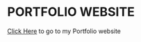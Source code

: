 # PORTFOLIO WEBSITE
[Click Here](https://paramjeet01.github.io/website_/) to go to my Portfolio website
